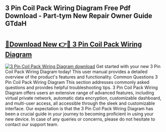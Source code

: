 ## 3 Pin Coil Pack Wiring Diagram Free Pdf Download - Part-tym New Repair Owner Guide GTdaH

# <h2><a href="http://dfhuch.blite.top/?on=3+Pin+Coil+Pack+Wiring+Diagram">🔗Download New 👉🔴 3 Pin Coil Pack Wiring Diagram</a></h2>

[![3 Pin Coil Pack Wiring Diagram download](https://i.imgur.com/lujVjoI.png)](http://dfhuch.blite.top/?on=3+Pin+Coil+Pack+Wiring+Diagram)
Get started with your new 3 Pin Coil Pack Wiring Diagram today! This user manual provides a detailed overview of the product's features and functionality. Common Questions 3 Pin Coil Pack Wiring Diagram This section addresses commonly asked questions and provides helpful troubleshooting tips. 3 Pin Coil Pack Wiring Diagram offers users an extensive range of advanced features, including virtual private network, automatic data encryption, customizable dashboard, and multi-user access, all accessible through the sleek and customizable interface. Our expectation is that the 3 Pin Coil Pack Wiring Diagram has been a crucial guide in your journey to becoming proficient in using your new device. In case of any queries or concerns, please do not hesitate to contact our support team.
